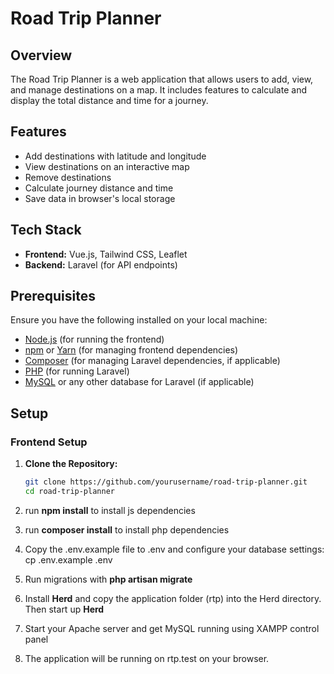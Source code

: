 # Road Trip Planner

## Overview

The Road Trip Planner is a web application that allows users to add, view, and manage destinations on a map. It includes features to calculate and display the total distance and time for a journey.

## Features

- Add destinations with latitude and longitude
- View destinations on an interactive map
- Remove destinations
- Calculate journey distance and time
- Save data in browser's local storage

## Tech Stack

- **Frontend:** Vue.js, Tailwind CSS, Leaflet
- **Backend:** Laravel (for API endpoints)

## Prerequisites

Ensure you have the following installed on your local machine:

- [Node.js](https://nodejs.org/) (for running the frontend)
- [npm](https://www.npmjs.com/) or [Yarn](https://yarnpkg.com/) (for managing frontend dependencies)
- [Composer](https://getcomposer.org/) (for managing Laravel dependencies, if applicable)
- [PHP](https://www.php.net/) (for running Laravel)
- [MySQL](https://www.mysql.com/) or any other database for Laravel (if applicable)

## Setup

### Frontend Setup

1. **Clone the Repository:**

   ```bash
   git clone https://github.com/yourusername/road-trip-planner.git
   cd road-trip-planner
2. run **npm install** to install js dependencies
3. run **composer install** to install php dependencies
4. Copy the .env.example file to .env and configure your database settings: cp .env.example .env
5. Run migrations with **php artisan migrate**
6. Install **Herd** and copy the application folder (rtp) into the Herd directory. Then start up **Herd**
7. Start your Apache server and get MySQL running using XAMPP control panel
8. The application will be running on rtp.test on your browser.
